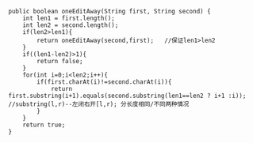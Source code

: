     public boolean oneEditAway(String first, String second) {
        int len1 = first.length();
        int len2 = second.length();
        if(len2>len1){
            return oneEditAway(second,first);   //保证len1>len2
        }
        if((len1-len2)>1){
            return false;
        }
        for(int i=0;i<len2;i++){
            if(first.charAt(i)!=second.charAt(i)){
                return first.substring(i+1).equals(second.substring(len1==len2 ? i+1 :i));    //substring(l,r)--左闭右开[l,r); 分长度相同/不同两种情况
            }
        }
        return true;
    }
